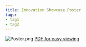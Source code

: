 ```yaml
---
title: Innovation Showcase Poster
tags:
- tag1
- tag2
---
```

![Poster.png](https://github.com/user-attachments/assets/5ebda516-d9d9-4e2c-bb33-c2ce85ff1bc8)
[PDF for easy viewing](https://github.com/user-attachments/files/20051591/Untitled.presentation.2.pdf)
